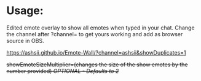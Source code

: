 # Usage:


Edited emote overlay to show all emotes when typed in your chat. Change the channel after ?channel= to get yours working and add as browser source in OBS.

https://ashsii.github.io/Emote-Wall/?channel=ashsii&showDuplicates=1



~~showEmoteSizeMultiplier=(changes the size of the show emotes by the number provided) _OPTIONAL - Defaults to 2_~~
